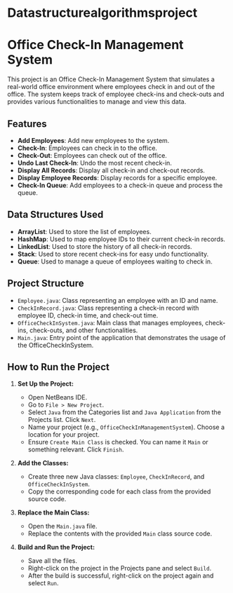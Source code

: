 # Datastructurealgorithmsproject
# Office Check-In Management System

This project is an Office Check-In Management System that simulates a real-world office environment where employees check in and out of the office. The system keeps track of employee check-ins and check-outs and provides various functionalities to manage and view this data.

## Features

- **Add Employees**: Add new employees to the system.
- **Check-In**: Employees can check in to the office.
- **Check-Out**: Employees can check out of the office.
- **Undo Last Check-In**: Undo the most recent check-in.
- **Display All Records**: Display all check-in and check-out records.
- **Display Employee Records**: Display records for a specific employee.
- **Check-In Queue**: Add employees to a check-in queue and process the queue.

## Data Structures Used

- **ArrayList**: Used to store the list of employees.
- **HashMap**: Used to map employee IDs to their current check-in records.
- **LinkedList**: Used to store the history of all check-in records.
- **Stack**: Used to store recent check-ins for easy undo functionality.
- **Queue**: Used to manage a queue of employees waiting to check in.

## Project Structure

- `Employee.java`: Class representing an employee with an ID and name.
- `CheckInRecord.java`: Class representing a check-in record with employee ID, check-in time, and check-out time.
- `OfficeCheckInSystem.java`: Main class that manages employees, check-ins, check-outs, and other functionalities.
- `Main.java`: Entry point of the application that demonstrates the usage of the OfficeCheckInSystem.

## How to Run the Project

1. **Set Up the Project:**
   - Open NetBeans IDE.
   - Go to `File > New Project`.
   - Select `Java` from the Categories list and `Java Application` from the Projects list. Click `Next`.
   - Name your project (e.g., `OfficeCheckInManagementSystem`). Choose a location for your project.
   - Ensure `Create Main Class` is checked. You can name it `Main` or something relevant. Click `Finish`.

2. **Add the Classes:**
   - Create three new Java classes: `Employee`, `CheckInRecord`, and `OfficeCheckInSystem`.
   - Copy the corresponding code for each class from the provided source code.

3. **Replace the Main Class:**
   - Open the `Main.java` file.
   - Replace the contents with the provided `Main` class source code.

4. **Build and Run the Project:**
   - Save all the files.
   - Right-click on the project in the Projects pane and select `Build`.
   - After the build is successful, right-click on the project again and select `Run`.
